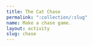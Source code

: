 ```yaml
---
title: The Cat Chase
permalink: ":collection/:slug"
name: Make a chase game.
layout: activity
slug: chase
---
```

